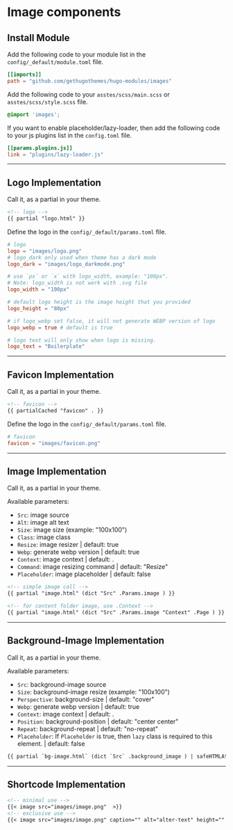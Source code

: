 # Image components

## Install Module

Add the following code to your module list in the `config/_default/module.toml` file.

```toml
[[imports]]
path = "github.com/gethugothemes/hugo-modules/images"
```

Add the following code to your `asstes/scss/main.scss` or `asstes/scss/style.scss` file.

```scss
@import 'images';
```

If you want to enable placeholder/lazy-loader, then add the following code to your js plugins list in the `config.toml` file.

```toml
[[params.plugins.js]]
link = "plugins/lazy-loader.js"
```

<hr>

## Logo Implementation

Call it, as a partial in your theme.

```html
<!-- logo -->
{{ partial "logo.html" }}
```

Define the logo in the `config/_default/params.toml` file.

```toml
# logo
logo = "images/logo.png"
# logo_dark only used when theme has a dark mode
logo_dark = "images/logo_darkmode.png"

# use `px` or `x` with logo_width, example: "100px".
# Note: logo_width is not work with .svg file
logo_width = "100px"

# default logo height is the image height that you provided
logo_height = "80px"

# if logo_webp set false, it will not generate WEBP version of logo
logo_webp = true # default is true

# logo text will only show when logo is missing.
logo_text = "Boilerplate"
```

<hr>

## Favicon Implementation

Call it, as a partial in your theme.

```html
<!-- favicon -->
{{ partialCached "favicon" . }}
```

Define the logo in the `config/_default/params.toml` file.

```toml
# favicon
favicon = "images/favicon.png"
```

<hr>

## Image Implementation

Call it, as a partial in your theme.

Available parameters:

* `Src`: image source
* `Alt`: image alt text
* `Size`: image size (example: "100x100")
* `Class`: image class
* `Resize`: image resizer | default: true
* `Webp`: generate webp version | default: true
* `Context`: image context | default: .
* `Command`: image resizing command | default: "Resize"
* `Placeholder`: image placeholder | default: false

```html
<!-- simple image call -->
{{ partial "image.html" (dict "Src" .Params.image ) }}

<!-- for content folder image, use .Context -->
{{ partial "image.html" (dict "Src" .Params.image "Context" .Page ) }}
```

<hr>

## Background-Image Implementation

Call it, as a partial in your theme.

Available parameters:

* `Src`: background-image source
* `Size`: background-image resize (example: "100x100")
* `Perspective`: background-size | default: "cover"
* `Webp`: generate webp version | default: true
* `Context`: image context | default: .
* `Position`: background-position | default: "center center"
* `Repeat`: background-repeat | default: "no-repeat"
* `Placeholder`: If `Placeholder` is true, then `lazy` class is required to this element. | default: false

```html
{{ partial `bg-image.html` (dict `Src` .background_image ) | safeHTMLAttr }}
```

<hr>

## Shortcode Implementation

```md
<!-- minimal use -->
{{< image src="images/image.png"  >}}
<!-- exclusive use -->
{{< image src="images/image.png" caption="" alt="alter-text" height="" width="" position="center" command="fill" option="q100" class="img-fluid" title="image title"  webp="false" >}}
```
